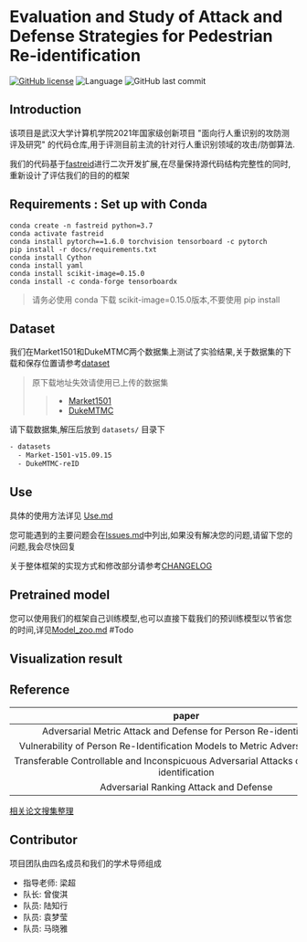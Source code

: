 # Evaluation and Study of Attack and Defense Strategies for Pedestrian Re-identification

[![GitHub license](https://img.shields.io/github/license/luzhixing12345/Evaluation-of-attack-and-defense-strategies-for-Reid)](https://github.com/luzhixing12345/Evaluation-of-attack-and-defense-strategies-for-Reid/blob/master/LICENSE)
![Language](https://img.shields.io/badge/python-3.7-blue.svg)
![GitHub last commit](https://img.shields.io/github/last-commit/luzhixing12345/Evaluation-of-attack-and-defense-strategies-for-Reid)

## Introduction

该项目是武汉大学计算机学院2021年国家级创新项目 "面向行人重识别的攻防测评及研究" 的代码仓库,用于评测目前主流的针对行人重识别领域的攻击/防御算法.

我们的代码基于[fastreid](https://github.com/JDAI-CV/fast-reid)进行二次开发扩展,在尽量保持源代码结构完整性的同时,重新设计了评估我们的目的的框架

## Requirements : Set up with Conda

```shell script
conda create -n fastreid python=3.7
conda activate fastreid
conda install pytorch==1.6.0 torchvision tensorboard -c pytorch
pip install -r docs/requirements.txt
conda install Cython
conda install yaml
conda install scikit-image=0.15.0
conda install -c conda-forge tensorboardx
```

> 请务必使用 conda 下载 scikit-image=0.15.0版本,不要使用 pip install

## Dataset

我们在Market1501和DukeMTMC两个数据集上测试了实验结果,关于数据集的下载和保存位置请参考[dataset](datasets/README.md)

>原下载地址失效请使用已上传的数据集
>
>> - [Market1501](https://github.com/luzhixing12345/Evaluation-of-attack-and-defense-strategies-for-Reid/releases/download/v0.0.2/Market-1501-v15.09.15.zip)
>> - [DukeMTMC](https://github.com/luzhixing12345/Evaluation-of-attack-and-defense-strategies-for-Reid/releases/download/v0.0.2/DukeMTMC-reID.zip)

请下载数据集,解压后放到 `datasets/` 目录下

```bash
- datasets
  - Market-1501-v15.09.15
  - DukeMTMC-reID
```

## Use

具体的使用方法详见 [Use.md](Use.md)

您可能遇到的主要问题会在[Issues.md](Issues.md)中列出,如果没有解决您的问题,请留下您的问题,我会尽快回复

关于整体框架的实现方式和修改部分请参考[CHANGELOG](CHANGELOG.md)

## Pretrained model

您可以使用我们的框架自己训练模型,也可以直接下载我们的预训练模型以节省您的时间,详见[Model_zoo.md](Model_zoo.md) #Todo

## Visualization result

## Reference

|paper|github|
|:--:|:--:|
|Adversarial Metric Attack and Defense for Person Re-identification|https://github.com/SongBaiHust/Adversarial_Metric_Attack|
|Vulnerability of Person Re-Identification Models to Metric Adversarial Attacks|https://github.com/qbouniot/adv-reid|
|Transferable Controllable and Inconspicuous Adversarial Attacks on Person Re-identification|https://github.com/whj363636/Adversarial-attack-on-Person-ReID-With-Deep-Mis-Ranking|
|Adversarial Ranking Attack and Defense|https://github.com/cdluminate/robrank|

[相关论文搜集整理](https://github.com/luzhixing12345/Evaluation-of-attack-and-defense-strategies-for-Reid/releases/download/v0.0.0/reid-paper.xlsx)

## Contributor

项目团队由四名成员和我们的学术导师组成

- 指导老师: 梁超
- 队长: 曾俊淇
- 队员: 陆知行
- 队员: 袁梦莹
- 队员: 马晓雅

<!-- <a href="https://github.com/luzhixing12345/Evaluation-of-attack-and-defense-strategies-for-Reid/graphs/contributors">
  <img src="https://contrib.rocks/image?repo=luzhixing12345/Evaluation-of-attack-and-defense-strategies-for-Reid" />
</a>

Made with [contrib.rocks](https://contrib.rocks). -->

<!-- ## Result

我们在两种模型,两个数据集上分别交叉评估了攻击算法和防御算法针对Reid模型的rank指标影响,由于不同攻击防御算法仅仅依靠rank影响并不能合理衡量效果强弱,我们也提出了新的评价指标用于衡量攻击算法/防御算法强度 -->

<!-- 所有的实验结果参见[ALL.xlsx](https://github.com/luzhixing12345/Evaluation-of-attack-and-defense-strategies-for-Reid/releases/download/v0.0.0/ALL.xlsx) -->
